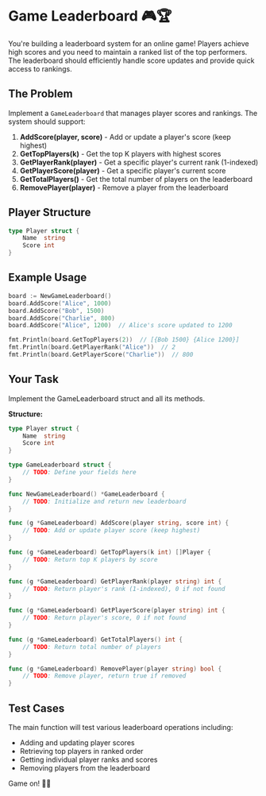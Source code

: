 # Game Leaderboard 🎮🏆

You're building a leaderboard system for an online game! Players achieve high scores and you need to maintain a ranked list of the top performers. The leaderboard should efficiently handle score updates and provide quick access to rankings.

## The Problem

Implement a `GameLeaderboard` that manages player scores and rankings. The system should support:

1. **AddScore(player, score)** - Add or update a player's score (keep highest)
2. **GetTopPlayers(k)** - Get the top K players with highest scores
3. **GetPlayerRank(player)** - Get a specific player's current rank (1-indexed)
4. **GetPlayerScore(player)** - Get a specific player's current score
5. **GetTotalPlayers()** - Get the total number of players on the leaderboard
6. **RemovePlayer(player)** - Remove a player from the leaderboard

## Player Structure

```go
type Player struct {
    Name  string
    Score int
}
```

## Example Usage

```go
board := NewGameLeaderboard()
board.AddScore("Alice", 1000)
board.AddScore("Bob", 1500)
board.AddScore("Charlie", 800)
board.AddScore("Alice", 1200)  // Alice's score updated to 1200

fmt.Println(board.GetTopPlayers(2))  // [{Bob 1500} {Alice 1200}]
fmt.Println(board.GetPlayerRank("Alice"))  // 2
fmt.Println(board.GetPlayerScore("Charlie"))  // 800
```

## Your Task

Implement the GameLeaderboard struct and all its methods.

**Structure:**
```go
type Player struct {
    Name  string
    Score int
}

type GameLeaderboard struct {
    // TODO: Define your fields here
}

func NewGameLeaderboard() *GameLeaderboard {
    // TODO: Initialize and return new leaderboard
}

func (g *GameLeaderboard) AddScore(player string, score int) {
    // TODO: Add or update player score (keep highest)
}

func (g *GameLeaderboard) GetTopPlayers(k int) []Player {
    // TODO: Return top K players by score
}

func (g *GameLeaderboard) GetPlayerRank(player string) int {
    // TODO: Return player's rank (1-indexed), 0 if not found
}

func (g *GameLeaderboard) GetPlayerScore(player string) int {
    // TODO: Return player's score, 0 if not found
}

func (g *GameLeaderboard) GetTotalPlayers() int {
    // TODO: Return total number of players
}

func (g *GameLeaderboard) RemovePlayer(player string) bool {
    // TODO: Remove player, return true if removed
}
```

## Test Cases

The main function will test various leaderboard operations including:
- Adding and updating player scores
- Retrieving top players in ranked order
- Getting individual player ranks and scores
- Removing players from the leaderboard

Game on! 🎯🌟